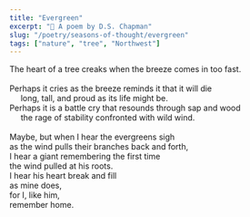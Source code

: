```yaml
---
title: "Evergreen"
excerpt: "🌲 A poem by D.S. Chapman"
slug: "/poetry/seasons-of-thought/evergreen"
tags: ["nature", "tree", "Northwest"]
---
```


<p class="verse">
The heart of a tree creaks when the breeze comes in too fast.<br />
<br />
Perhaps it cries as the breeze reminds it that it will die<br />
&#xa0;&#xa0;&#xa0;&#xa0;&#xa0;long, tall, and proud as its life might be.<br />
Perhaps it is a battle cry that resounds through sap and wood<br />
&#xa0;&#xa0;&#xa0;&#xa0;&#xa0;the rage of stability confronted with wild wind.<br />
<br />
Maybe, but when I hear the evergreens sigh<br />
as the wind pulls their branches back and forth,<br />
I hear a giant remembering the first time<br />
the wind pulled at his roots.<br />
I hear his heart break and fill<br />
as mine does,<br />
for I, like him,<br />
remember home.<br />
</p>
